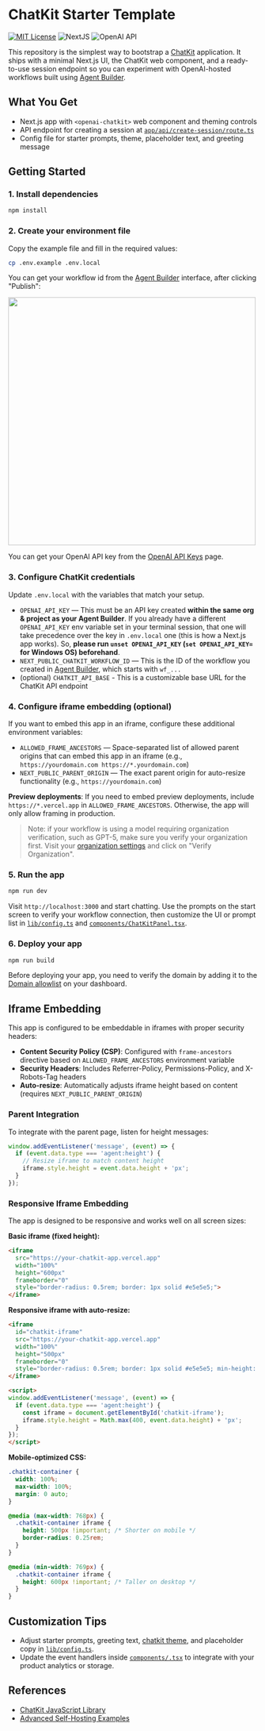 # ChatKit Starter Template

[![MIT License](https://img.shields.io/badge/License-MIT-green.svg)](LICENSE)
![NextJS](https://img.shields.io/badge/Built_with-NextJS-blue)
![OpenAI API](https://img.shields.io/badge/Powered_by-OpenAI_API-orange)

This repository is the simplest way to bootstrap a [ChatKit](http://openai.github.io/chatkit-js/) application. It ships with a minimal Next.js UI, the ChatKit web component, and a ready-to-use session endpoint so you can experiment with OpenAI-hosted workflows built using [Agent Builder](https://platform.openai.com/agent-builder).

## What You Get

- Next.js app with `<openai-chatkit>` web component and theming controls
- API endpoint for creating a session at [`app/api/create-session/route.ts`](app/api/create-session/route.ts)
- Config file for starter prompts, theme, placeholder text, and greeting message

## Getting Started

### 1. Install dependencies

```bash
npm install
```

### 2. Create your environment file

Copy the example file and fill in the required values:

```bash
cp .env.example .env.local
```

You can get your workflow id from the [Agent Builder](https://platform.openai.com/agent-builder) interface, after clicking "Publish":

<img src="./public/docs/workflow.jpg" width=500 />

You can get your OpenAI API key from the [OpenAI API Keys](https://platform.openai.com/api-keys) page.

### 3. Configure ChatKit credentials

Update `.env.local` with the variables that match your setup.

- `OPENAI_API_KEY` — This must be an API key created **within the same org & project as your Agent Builder**. If you already have a different `OPENAI_API_KEY` env variable set in your terminal session, that one will take precedence over the key in `.env.local` one (this is how a Next.js app works). So, **please run `unset OPENAI_API_KEY` (`set OPENAI_API_KEY=` for Windows OS) beforehand**.
- `NEXT_PUBLIC_CHATKIT_WORKFLOW_ID` — This is the ID of the workflow you created in [Agent Builder](https://platform.openai.com/agent-builder), which starts with `wf_...`
- (optional) `CHATKIT_API_BASE` - This is a customizable base URL for the ChatKit API endpoint

### 4. Configure iframe embedding (optional)

If you want to embed this app in an iframe, configure these additional environment variables:

- `ALLOWED_FRAME_ANCESTORS` — Space-separated list of allowed parent origins that can embed this app in an iframe (e.g., `https://yourdomain.com https://*.yourdomain.com`)
- `NEXT_PUBLIC_PARENT_ORIGIN` — The exact parent origin for auto-resize functionality (e.g., `https://yourdomain.com`)

**Preview deployments**: If you need to embed preview deployments, include `https://*.vercel.app` in `ALLOWED_FRAME_ANCESTORS`. Otherwise, the app will only allow framing in production.

> Note: if your workflow is using a model requiring organization verification, such as GPT-5, make sure you verify your organization first. Visit your [organization settings](https://platform.openai.com/settings/organization/general) and click on "Verify Organization".

### 5. Run the app

```bash
npm run dev
```

Visit `http://localhost:3000` and start chatting. Use the prompts on the start screen to verify your workflow connection, then customize the UI or prompt list in [`lib/config.ts`](lib/config.ts) and [`components/ChatKitPanel.tsx`](components/ChatKitPanel.tsx).

### 6. Deploy your app

```bash
npm run build
```

Before deploying your app, you need to verify the domain by adding it to the [Domain allowlist](https://platform.openai.com/settings/organization/security/domain-allowlist) on your dashboard.

## Iframe Embedding

This app is configured to be embeddable in iframes with proper security headers:

- **Content Security Policy (CSP)**: Configured with `frame-ancestors` directive based on `ALLOWED_FRAME_ANCESTORS` environment variable
- **Security Headers**: Includes Referrer-Policy, Permissions-Policy, and X-Robots-Tag headers
- **Auto-resize**: Automatically adjusts iframe height based on content (requires `NEXT_PUBLIC_PARENT_ORIGIN`)

### Parent Integration

To integrate with the parent page, listen for height messages:

```javascript
window.addEventListener('message', (event) => {
  if (event.data.type === 'agent:height') {
    // Resize iframe to match content height
    iframe.style.height = event.data.height + 'px';
  }
});
```

### Responsive Iframe Embedding

The app is designed to be responsive and works well on all screen sizes:

**Basic iframe (fixed height):**
```html
<iframe 
  src="https://your-chatkit-app.vercel.app" 
  width="100%" 
  height="600px"
  frameborder="0"
  style="border-radius: 0.5rem; border: 1px solid #e5e5e5;">
</iframe>
```

**Responsive iframe with auto-resize:**
```html
<iframe 
  id="chatkit-iframe"
  src="https://your-chatkit-app.vercel.app" 
  width="100%" 
  height="500px"
  frameborder="0"
  style="border-radius: 0.5rem; border: 1px solid #e5e5e5; min-height: 400px;">
</iframe>

<script>
window.addEventListener('message', (event) => {
  if (event.data.type === 'agent:height') {
    const iframe = document.getElementById('chatkit-iframe');
    iframe.style.height = Math.max(400, event.data.height) + 'px';
  }
});
</script>
```

**Mobile-optimized CSS:**
```css
.chatkit-container {
  width: 100%;
  max-width: 100%;
  margin: 0 auto;
}

@media (max-width: 768px) {
  .chatkit-container iframe {
    height: 500px !important; /* Shorter on mobile */
    border-radius: 0.25rem;
  }
}

@media (min-width: 769px) {
  .chatkit-container iframe {
    height: 600px !important; /* Taller on desktop */
  }
}
```

## Customization Tips

- Adjust starter prompts, greeting text, [chatkit theme](https://chatkit.studio/playground), and placeholder copy in [`lib/config.ts`](lib/config.ts).
- Update the event handlers inside [`components/.tsx`](components/ChatKitPanel.tsx) to integrate with your product analytics or storage.

## References

- [ChatKit JavaScript Library](http://openai.github.io/chatkit-js/)
- [Advanced Self-Hosting Examples](https://github.com/openai/openai-chatkit-advanced-samples)
